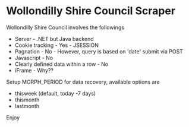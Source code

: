 # Wollondilly Shire Council Scraper

Wollondilly Shire Council involves the followings
* Server - .NET but Java backend
* Cookie tracking - Yes - JSESSION
* Pagnation - No - However, query is based on 'date' submit via POST
* Javascript - No
* Clearly defined data within a row - No
* iFrame - Why??

Setup MORPH_PERIOD for data recovery, available options are
* thisweek (default, today -7 days)
* thismonth
* lastmonth

Enjoy
